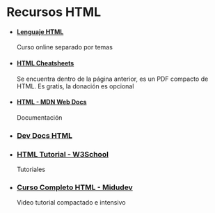 # Recursos HTML

* #### [Lenguaje HTML](https://lenguajehtml.com/html/)
    Curso online separado por temas

* #### [HTML Cheatsheets](https://lenguajehtml.com/html/cheatsheets/)
    Se encuentra dentro de la página anterior, es un PDF compacto de HTML. Es gratis, la donación es opcional

* #### [HTML - MDN Web Docs](https://developer.mozilla.org/es/docs/Web/HTML)
    Documentación

* ### [Dev Docs HTML](https://devdocs.io/html/)

* ### [HTML Tutorial - W3School](https://www.w3schools.com/html/)
    Tutoriales

* ### [Curso Completo HTML - Midudev](https://www.youtube.com/watch?v=3nYLTiY5skU)
    Video tutorial compactado e intensivo

